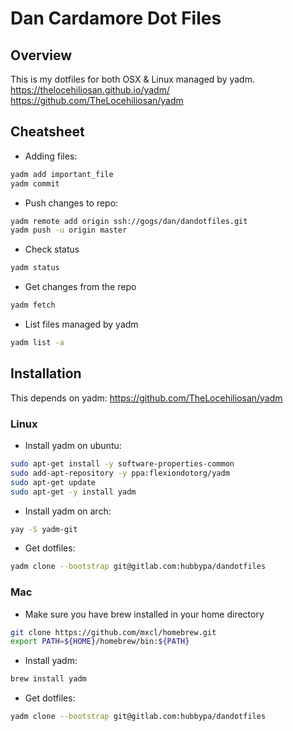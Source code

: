 # Dan Cardamore Dot Files

## Overview
This is my dotfiles for both OSX & Linux managed by yadm.
<https://thelocehiliosan.github.io/yadm/>
<https://github.com/TheLocehiliosan/yadm>


## Cheatsheet

* Adding files:
```sh
yadm add important_file
yadm commit
```

* Push changes to repo:
```sh
yadm remote add origin ssh://gogs/dan/dandotfiles.git
yadm push -u origin master
```

* Check status
```sh
yadm status
```

* Get changes from the repo
```sh
yadm fetch
```

* List files managed by yadm
```sh
yadm list -a
```



## Installation

This depends on yadm:
https://github.com/TheLocehiliosan/yadm

### Linux

* Install yadm on ubuntu:
```sh
sudo apt-get install -y software-properties-common
sudo add-apt-repository -y ppa:flexiondotorg/yadm
sudo apt-get update
sudo apt-get -y install yadm
```

* Install yadm on arch:
```sh
yay -S yadm-git
```

* Get dotfiles:
```sh
yadm clone --bootstrap git@gitlab.com:hubbypa/dandotfiles
```

### Mac

* Make sure you have brew installed in your home directory
```sh
git clone https://github.com/mxcl/homebrew.git
export PATH=${HOME}/homebrew/bin:${PATH}
```

* Install yadm:
```sh
brew install yadm
```

* Get dotfiles:
```sh
yadm clone --bootstrap git@gitlab.com:hubbypa/dandotfiles
```

